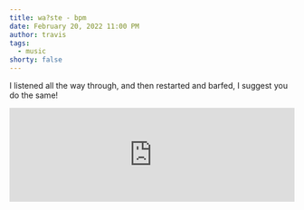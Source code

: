 ```yaml
---
title: wa?ste - bpm
date: February 20, 2022 11:00 PM
author: travis
tags:
  - music
shorty: false
---
```

I listened all the way through, and then restarted and barfed, I suggest you do the same!

<iframe width="100%" height="166" scrolling="no" frameborder="no" allow="autoplay" src="https://w.soundcloud.com/player/?url=https%3A//api.soundcloud.com/tracks/740134714&color=%23ff5500&auto_play=false&hide_related=false&show_comments=true&show_user=true&show_reposts=false&show_teaser=true"></iframe>